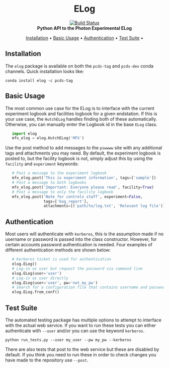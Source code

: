 <h1 align="center">ELog</h1>

<div align="center">
  <!-- Build Status -->
  <a href="https://travis-ci.org/pcdshub/elog">
    <img
src="https://img.shields.io/travis/pcdshub/elog/master.svg?style=flat-square"
      alt="Build Status" />
  </a>
</div>

<div align="center">
  <strong>Python API to the Photon Experimental ELog</strong>
</div>

<p align="center">
  <a href="#installation">Installation</a> •
  <a href="#basic-usage">Basic Usage</a> •
  <a href="#authentication">Authentication</a> •
  <a href="#test-suite">Test Suite</a> •
</p>


## Installation
The `elog` package is available on both the `pcds-tag` and `pcds-dev` conda
channels. Quick installation looks like:

```shell
conda install elog -c pcds-tag
```

## Basic Usage
The most common use case for the ELog is to interface with the current
experiment logbook and facilities logbook for a given endstation. If this is
your use case, the `HutchELog` handles finding both of these automatically.
Otherwise, you can manually enter the Logbook id in the base `ELog` class.

```python
   import elog
   mfx_elog = elog.HutchELog('MFX')
```

Use the post method to add messages to the `pswwww` site with any additional
tags and attachments you may need. By default, the experiment logbook is posted
to, but the facility logbook is not, simply adjust this by using the `facility`
and `experiment` keywords:

```python
   # Post a message to the experiment logbook
   mfx_elog.post('This is experiment information', tags=['sample'])
   # Post a message to both logbooks
   mfx_elog.post('Important: Everyone please read', facility=True)
   # Post a message to only the facility logbook
   mfx_elog.post('Note for controls staff', experiment=False,
                 tags=['bug_report'],
                 attachments=[('path/to/log.txt', 'Relevant log file')])
```
   
## Authentication
Most users will authenticate with `kerberos`, this is the assumption made if no
username or password is passed into the class constructor. However, for
certain accounts password authentication is needed. Four examples of different
authentication methods are shown below:

```python
   # Kerberos ticket is used for authentication
   elog.ELog()
   # Log-in as user but request the password via command line
   elog.ELog(user='user')
   # Log-in as user directly
   elog.ELog(user='user', pw='not_my_pw')
   # Search for a configuration file that contains username and password
   elog.ELog.from_conf()
```

## Test Suite
The automated testing package has multiple options to attempt to interface with
the actual web service. If you want to run these tests you can either
authenticate with `--user` and/or you can use the keyword `kerberos`.

```shell
python run_tests.py --user my_user --pw my_pw --kerberos
```

There are also tests that post to the web service but these are disabled by
default. If you think you need to run these in order to check changes you have
made to the repository use `--post`.
